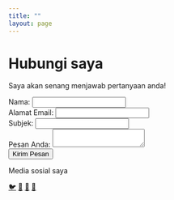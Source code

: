 ```yaml
---
title: ""
layout: page
---
```

<div class="flex flex-col items-center min-h-screen bg-gray-900 text-white py-12 px-4">   
    <!-- Judul -->
    <h1 class="text-5xl font-bold tracking-wide text-gray-100">Hubungi saya</h1>
    <p class="text-gray-400 mt-2">Saya akan senang menjawab pertanyaan anda!</p>
    <!-- Formulir -->
    <form class="mt-6 bg-gray-800 p-6 w-full max-w-lg rounded-lg shadow-lg">
        <div class="mb-4">
            <label for="name" class="block text-white mb-1">Nama:</label>
            <input type="text" id="name" name="name" required class="w-full p-3 border rounded bg-gray-700 text-white focus:outline-none focus:ring-2 focus:ring-blue-500">
        </div>
        <div class="mb-4">
            <label for="email" class="block text-white mb-1">Alamat Email:</label>
            <input type="email" id="email" name="email" required class="w-full p-3 border rounded bg-gray-700 text-white focus:outline-none focus:ring-2 focus:ring-blue-500">
        </div>
        <div class="mb-4">
            <label for="subject" class="block text-white mb-1">Subjek:</label>
            <input type="text" id="subject" name="subject" required class="w-full p-3 border rounded bg-gray-700 text-white focus:outline-none focus:ring-2 focus:ring-blue-500">
        </div>
        <div class="mb-4">
            <label for="message" class="block text-white mb-1">Pesan Anda:</label>
            <textarea id="message" name="message" required class="w-full p-3 border rounded bg-gray-700 text-white focus:outline-none focus:ring-2 focus:ring-blue-500"></textarea>
        </div>
        <button type="submit" class="w-full bg-blue-500 text-white p-3 rounded-lg hover:bg-blue-600 transition duration-300">Kirim Pesan</button>
    </form>
    <!-- Bagian Sosial Media -->
<div class="mt-8">
    <p class="text-gray-400">Media sosial saya</p>
    <div class="flex flex-col items-center space-y-2 mt-2">
        <a href="https://x.com/AadyprazZy" class="text-gray-400 text-2xl hover:text-blue-400">🐦</a>
        <a href="mailto:prasetyaadhi398@gmail.com" class="text-gray-400 text-2xl hover:text-blue-400">📘</a>
        <a href="https://github.com/adiprasetyo045" class="text-gray-400 text-2xl hover:text-blue-400">🐙</a>
        <a href="https://www.instagram.com/adiprasetyo/" class="text-gray-400 text-2xl hover:text-blue-400">📸</a>
    </div>
</div>